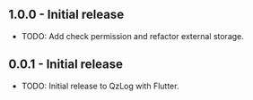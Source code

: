 ## 1.0.0 - Initial release

* TODO: Add check permission and refactor external storage.

## 0.0.1 - Initial release

* TODO: Initial release to QzLog with Flutter.
